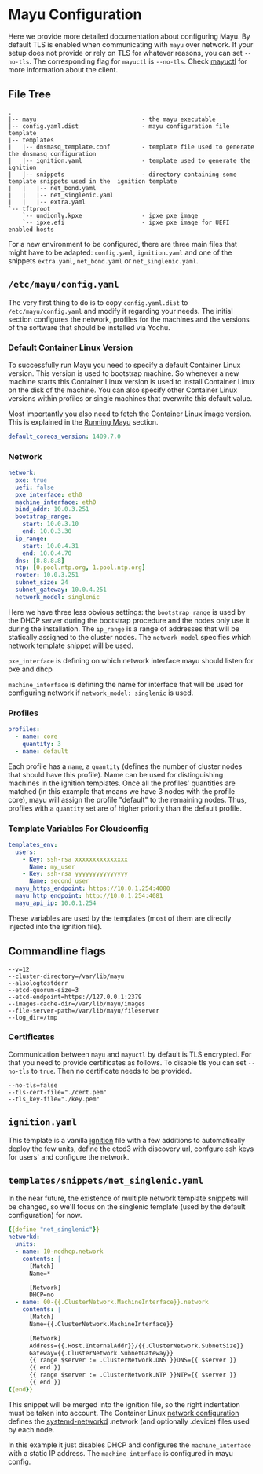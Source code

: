 # Mayu Configuration

Here we provide more detailed documentation about configuring Mayu. By
default TLS is enabled when communicating with `mayu` over network. If your
setup does not provide or rely on TLS for whatever reasons, you can set
`--no-tls`. The corresponding flag for `mayuctl` is `--no-tls`.
Check [mayuctl](mayuctl.md) for more information about the client.

## File Tree

```nohighlight
.
|-- mayu                              - the mayu executable
|-- config.yaml.dist                  - mayu configuration file template
|-- templates
|   |-- dnsmasq_template.conf         - template file used to generate the dnsmasq configuration
|   |-- ignition.yaml                 - template used to generate the ignition
|   |-- snippets                      - directory containing some template snippets used in the  ignition template
|   |   |-- net_bond.yaml
|   |   |-- net_singlenic.yaml
|   |   |-- extra.yaml
`-- tftproot
    `-- undionly.kpxe                 - ipxe pxe image
    `-- ipxe.efi                      - ipxe pxe image for UEFI enabled hosts
```

For a new environment to be configured, there are three main files that might
have to be adapted: `config.yaml`, `ignition.yaml` and one of the
 snippets `extra.yaml`, `net_bond.yaml` or `net_singlenic.yaml`.


## `/etc/mayu/config.yaml`

The very first thing to do is to copy `config.yaml.dist` to
`/etc/mayu/config.yaml` and modify it regarding your needs. The initial
section configures the network, profiles for the machines and the versions
of the software that should be installed via Yochu.

### Default Container Linux Version

To successfully run Mayu you need to specify a default Container Linux version. This version is used to bootstrap
machine. So whenever a new machine starts this Container Linux version is used to install Container Linux on the disk of
the machine. You can also specify other Container Linux versions within profiles or single machines that overwrite
this default value.

Most importantly you also need to fetch the Container Linux image version. This is explained in the [Running Mayu](running.md) section.

```yaml
default_coreos_version: 1409.7.0
```

### Network

```yaml
network:
  pxe: true
  uefi: false
  pxe_interface: eth0
  machine_interface: eth0
  bind_addr: 10.0.3.251
  bootstrap_range:
    start: 10.0.3.10
    end: 10.0.3.30
  ip_range:
    start: 10.0.4.31
    end: 10.0.4.70
  dns: [8.8.8.8]
  ntp: [0.pool.ntp.org, 1.pool.ntp.org]
  router: 10.0.3.251
  subnet_size: 24
  subnet_gateway: 10.0.4.251
  network_model: singlenic
```

Here we have three less obvious settings: the `bootstrap_range` is used by the
DHCP server during the bootstrap procedure and the nodes only use it during the
installation. The `ip_range` is a range of addresses that will be statically
assigned to the cluster nodes. The `network_model` specifies which network
template snippet will be used.


`pxe_interface` is defining on which network interface mayu should listen for pxe and dhcp


`machine_interface` is defining the name for interface that will be used for configuring network if `network_model: singlenic` is used.

### Profiles

```yaml
profiles:
  - name: core
    quantity: 3
  - name: default
```

Each profile has a `name`, a `quantity`
(defines the number of cluster nodes that should have this profile). Name can be used for distinguishing machines in the ignition templates. Once all the profiles' quantities are matched 
(in this example that means we have 3 nodes with the profile core), mayu will assign
the profile "default" to the remaining nodes. Thus, profiles with a `quantity`
set are of higher priority than the default profile.

### Template Variables For Cloudconfig

```yaml
templates_env:
  users:
    - Key: ssh-rsa xxxxxxxxxxxxxxx
      Name: my_user
    - Key: ssh-rsa yyyyyyyyyyyyyyy
      Name: second_user
  mayu_https_endpoint: https://10.0.1.254:4080
  mayu_http_endpoint: http://10.0.1.254:4081
  mayu_api_ip: 10.0.1.254
```

These variables are used by the templates (most of them are directly injected
into the ignition file).

## Commandline flags

```
--v=12
--cluster-directory=/var/lib/mayu
--alsologtostderr
--etcd-quorum-size=3
--etcd-endpoint=https://127.0.0.1:2379
--images-cache-dir=/var/lib/mayu/images
--file-server-path=/var/lib/mayu/fileserver
--log_dir=/tmp
```

### Certificates

Communication between `mayu` and `mayuctl` by default is TLS encrypted. For
that you need to provide certificates as follows. To disable tls
you can set `--no-tls` to `true`. Then no certificate needs to be
provided.

```
--no-tls=false
--tls-cert-file="./cert.pem"
--tls_key-file="./key.pem"
```

## `ignition.yaml`

This template is a vanilla
[ignition](https://coreos.com/ignition/docs/latest/) file with a
few additions to automatically deploy the few units, define the etcd3 with discovery url, confgure ssh keys for users` and configure the network.

## `templates/snippets/net_singlenic.yaml`

In the near future, the existence of multiple network template snippets will be
changed, so we'll focus on the singlenic template (used by the default
configuration) for now.

```yaml
{{define "net_singlenic"}}
networkd:
  units:
  - name: 10-nodhcp.network
    contents: |
      [Match]
      Name=*

      [Network]
      DHCP=no
  - name: 00-{{.ClusterNetwork.MachineInterface}}.network
    contents: |
      [Match]
      Name={{.ClusterNetwork.MachineInterface}}

      [Network]
      Address={{.Host.InternalAddr}}/{{.ClusterNetwork.SubnetSize}}
      Gateway={{.ClusterNetwork.SubnetGateway}}
      {{ range $server := .ClusterNetwork.DNS }}DNS={{ $server }}
      {{ end }}
      {{ range $server := .ClusterNetwork.NTP }}NTP={{ $server }}
      {{ end }}
{{end}}
```

This snippet will be merged into the ignition file, so the right
indentation must be taken into account. The Container Linux [network
configuration](https://coreos.com/os/docs/latest/network-config-with-networkd.html)
defines the
[systemd-networkd](http://www.freedesktop.org/software/systemd/man/systemd.network.html)
.network (and optionally .device) files used by each node.

In this example it just disables DHCP and configures the `machine_interface` with a
static IP address. The `machine_interface` is configured in mayu config.


